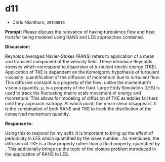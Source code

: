 # d11

* Chris Nkinthorn, $\texttt{20190810}$

**Prompt:** Please discuss the relevance of having turbulence flow and heat transfer being modeled using RANS and LES approaches combined.

**Discussion:**

Reynolds Averaged Navier-Stokes \(RANS\) refers to application of a mean and transient component of the velocity field. These introduce Reynolds stresses which correspond to dispersion of turbulent kinetic energy \(TKE\). Application of TKE is dependent on the Komolgorov hypothesis of turbulent viscosity: quantification of the diffusion of momentum due to turbulent flow. This diffusive constant is a property of the flow: unlike the momentum's viscous quantity, $\mu$, is a property of the fluid. Large Eddy Simulation \(LES\) is used to track the fluctuating macro scale movement of energy and momentum. This allows for modeling of diffusion of TKE as eddies fall tiers until they approach isotropy. At which point, the mean shear disappears. It is the combination of both RANS and TKE to track the distribution of the conserved momentum quantity.

**Response to:**

Using this to respond \(to my self\): It is important to bring up the effect of periodicity in LES which quantified by the wave number . As mentioned, the diffusion of TKE is a flow property rather than a fluid property, quantified by . This additionally brings up the topic of the closure problem introduced in the application of RANS to LES.

